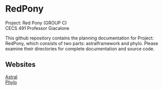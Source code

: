 # RedPony
Project: Red Pony (GROUP C)  
CECS 491 Professor Giacalone 

This github repository contains the planning documentation for Project: RedPony, which consists of two parts: astralframework and phylo. Please examine their directories for complete documentation and source code.

## Websites
[Astral](astralframework.com)  
[Phylo](phyloapp.com)  
